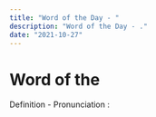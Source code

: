 ```yaml
---
title: "Word of the Day - "
description: "Word of the Day - ."
date: "2021-10-27"
---
```


# Word of the 

Definition - 
Pronunciation : 